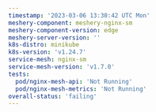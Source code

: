 ```yaml
---
timestamp: '2023-03-06 13:30:42 UTC Mon'
meshery-component: meshery-nginx-sm
meshery-component-version: edge
meshery-server-version: ''
k8s-distro: minikube
k8s-version: 'v1.24.7'
service-mesh: nginx-sm
service-mesh-version: 'v1.7.0'
tests:
  pod/nginx-mesh-api: 'Not Running'
  pod/nginx-mesh-metrics: 'Not Running'
overall-status: 'failing'
---
```

